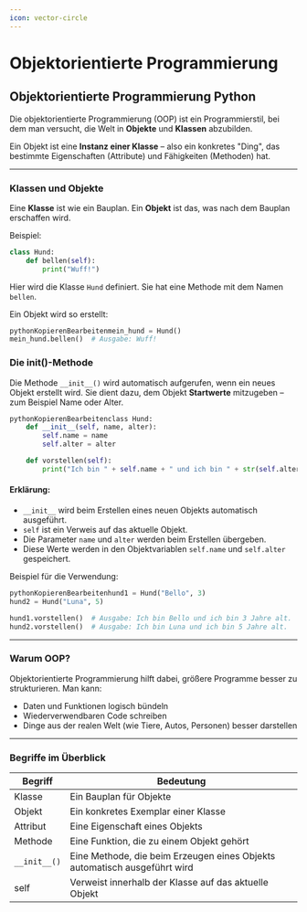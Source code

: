 ```yaml
---
icon: vector-circle
---
```


# Objektorientierte Programmierung

## Objektorientierte Programmierung Python

Die objektorientierte Programmierung (OOP) ist ein Programmierstil, bei dem man versucht, die Welt in **Objekte** und **Klassen** abzubilden.

Ein Objekt ist eine **Instanz einer Klasse** – also ein konkretes "Ding", das bestimmte Eigenschaften (Attribute) und Fähigkeiten (Methoden) hat.

***

### Klassen und Objekte

Eine **Klasse** ist wie ein Bauplan. Ein **Objekt** ist das, was nach dem Bauplan erschaffen wird.

Beispiel:

```python
class Hund:
    def bellen(self):
        print("Wuff!")
```



Hier wird die Klasse `Hund` definiert. Sie hat eine Methode mit dem Namen `bellen`.

Ein Objekt wird so erstellt:

```python
pythonKopierenBearbeitenmein_hund = Hund()
mein_hund.bellen()  # Ausgabe: Wuff!
```



### Die init()-Methode

Die Methode `__init__()` wird automatisch aufgerufen, wenn ein neues Objekt erstellt wird. Sie dient dazu, dem Objekt **Startwerte** mitzugeben – zum Beispiel Name oder Alter.

```python
pythonKopierenBearbeitenclass Hund:
    def __init__(self, name, alter):
        self.name = name
        self.alter = alter

    def vorstellen(self):
        print("Ich bin " + self.name + " und ich bin " + str(self.alter) + " Jahre alt.")
```

#### Erklärung:

* `__init__` wird beim Erstellen eines neuen Objekts automatisch ausgeführt.
* `self` ist ein Verweis auf das aktuelle Objekt.
* Die Parameter `name` und `alter` werden beim Erstellen übergeben.
* Diese Werte werden in den Objektvariablen `self.name` und `self.alter` gespeichert.

Beispiel für die Verwendung:

```python
pythonKopierenBearbeitenhund1 = Hund("Bello", 3)
hund2 = Hund("Luna", 5)

hund1.vorstellen()  # Ausgabe: Ich bin Bello und ich bin 3 Jahre alt.
hund2.vorstellen()  # Ausgabe: Ich bin Luna und ich bin 5 Jahre alt.
```

***

### Warum OOP?

Objektorientierte Programmierung hilft dabei, größere Programme besser zu strukturieren. Man kann:

* Daten und Funktionen logisch bündeln
* Wiederverwendbaren Code schreiben
* Dinge aus der realen Welt (wie Tiere, Autos, Personen) besser darstellen

***

### Begriffe im Überblick

| Begriff      | Bedeutung                                                                 |
| ------------ | ------------------------------------------------------------------------- |
| Klasse       | Ein Bauplan für Objekte                                                   |
| Objekt       | Ein konkretes Exemplar einer Klasse                                       |
| Attribut     | Eine Eigenschaft eines Objekts                                            |
| Methode      | Eine Funktion, die zu einem Objekt gehört                                 |
| `__init__()` | Eine Methode, die beim Erzeugen eines Objekts automatisch ausgeführt wird |
| self         | Verweist innerhalb der Klasse auf das aktuelle Objekt                     |
